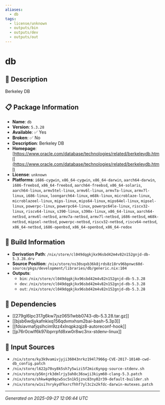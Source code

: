 ```yaml
---
aliases:
  - db
tags:
  - license/unknown
  - outputs/bin
  - outputs/dev
  - outputs/out
---
```


# db

## 📝 Description

Berkeley DB

## 📋 Package Information

- **Name**: `db`
- **Version**: `5.3.28`
- **Available**: ✅ Yes
- **Broken**: ✅ No
- **Description**: Berkeley DB
- **Homepage**: [https://www.oracle.com/database/technologies/related/berkeleydb.html](https://www.oracle.com/database/technologies/related/berkeleydb.html)
- **License**: `unknown`
- **Platforms**: `i686-cygwin`, `x86_64-cygwin`, `x86_64-darwin`, `aarch64-darwin`, `i686-freebsd`, `x86_64-freebsd`, `aarch64-freebsd`, `x86_64-solaris`, `aarch64-linux`, `armv5tel-linux`, `armv6l-linux`, `armv7a-linux`, `armv7l-linux`, `i686-linux`, `loongarch64-linux`, `m68k-linux`, `microblaze-linux`, `microblazeel-linux`, `mips-linux`, `mips64-linux`, `mips64el-linux`, `mipsel-linux`, `powerpc-linux`, `powerpc64-linux`, `powerpc64le-linux`, `riscv32-linux`, `riscv64-linux`, `s390-linux`, `s390x-linux`, `x86_64-linux`, `aarch64-netbsd`, `armv6l-netbsd`, `armv7a-netbsd`, `armv7l-netbsd`, `i686-netbsd`, `m68k-netbsd`, `mipsel-netbsd`, `powerpc-netbsd`, `riscv32-netbsd`, `riscv64-netbsd`, `x86_64-netbsd`, `i686-openbsd`, `x86_64-openbsd`, `x86_64-redox`

## 🔧 Build Information

- **Derivation Path**: `/nix/store/cl049dqgkjkx96sbd42m4v82n152gnjd-db-5.3.28.drv`
- **Source Position**: `/nix/store/ns30sqxb36k8jrds8z18rv96bpnwc60d-source/pkgs/development/libraries/db/generic.nix:104`
- **Outputs**:
  - `bin`:  `/nix/store/cl049dqgkjkx96sbd42m4v82n152gnjd-db-5.3.28`
  - `dev`:  `/nix/store/cl049dqgkjkx96sbd42m4v82n152gnjd-db-5.3.28`
  - `out`:  `/nix/store/cl049dqgkjkx96sbd42m4v82n152gnjd-db-5.3.28`

## 🔗 Dependencies

- [[279gl6lpc317g6kw7jsz065l1wbb0743-db-5.3.28.tar.gz]]
- [[bjsb6wdjykafnkixq156qdvmxhsm2bai-bash-5.3p3]]
- [[fdsiavmafjqslhcim9zz4xlnqpkzqjz8-autoreconf-hook]]
- [[p76r0cwlf6k97ibprrpfd8xw0r8wc3nx-stdenv-linux]]

## 📁 Input Sources

- `/nix/store/ky3k9vamivjyji36043nrkz194l7966g-CVE-2017-10140-cwd-db_config.patch`
- `/nix/store/l622p70vy8k5sh7y5wizi5f2mic6ynpg-source-stdenv.sh`
- `/nix/store/p56njrk3dmlrjy3ah8c36swji3kiym60-clang-5.3.patch`
- `/nix/store/shkw4qm9qcw5sc5n1k5jznc83ny02r39-default-builder.sh`
- `/nix/store/w1si7nrykydfkxrcfhhf7yl3c2x2kfdc-darwin-mutexes.patch`

---
*Generated on 2025-09-27 12:06:44 UTC*
